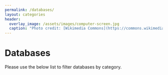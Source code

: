 ```yaml
---
permalink: /databases/
layout: categories
header:
  overlay_image: /assets/images/computer-screen.jpg
  caption: "Photo credit: [Wikimedia Commons](https://commons.wikimedia.org/wiki/File:Reflections_on_computer_screen.jpg)"
---
```


# Databases

Please use the below list to filter databases by category.